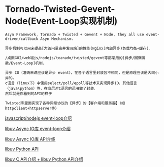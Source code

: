 # Tornado-Twisted-Gevent-Node(Event-Loop实现机制)
```
Asyn Framework, Tornado + Twisted + Gevent + Node, they all use event-driven/callback Asyn Mechanism.
```
```
异步机制可以用来提高[大访问量高并发网站]的性能(Nginx(内部异步)负载均衡+缓存). 
```
```
/桌面GUI/web端js/nodejs/toanado/twisted/gevent等都采用的[异步/回调函数/Event-Loop]机制.
```
```
异步 IO（准确来讲应该是异步 event），在各个语言里封装各不相同，但是原理应该是大同小异的。
c语言（linux下）中使用select/poll/epoll等技术来实现异步IO，其他语言（java\python）等，在底层对C语言的调用做了封装，
然后就是你看到的API的样子
```
```
Twisted库里面实现了各种网络协议的【异步】的【客户端和服务器】（如httpclient+httpserver等）
```
[javascript/nodejs event-loop介绍](http://www.ruanyifeng.com/blog/2014/10/event-loop.html)

[libuv Async IO库 event-loop介绍](http://luohaha.github.io/Chinese-uvbook/source/basics_of_libuv.html)

[libuv Async IO库 API介绍](http://docs.libuv.org/en/v1.x/)

[libuv Python API](https://github.com/saghul/pyuv)

[libuv C API介绍 ](http://docs.libuv.org/en/v1.x/loop.html)
[ + libuv Python API介绍](https://pyuv.readthedocs.io/en/v1.x/)



